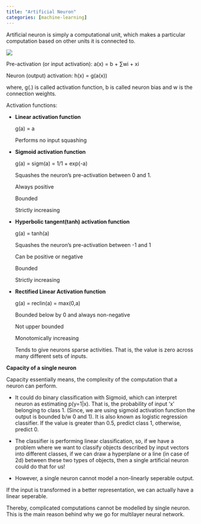 ```yaml
---
title: "Artificial Neuron"
categories: [machine-learning]
---
```

Artificial neuron is simply a computational unit, which makes a particular computation based on other units it is connected to.

<img src="./images/io_neuron.jpg">

Pre-activation (or input activation): a(x) = b + ∑wi + xi

Neuron (output) activation: h(x) = g(a(x))

where, g(.) is called activation function, b is called neuron bias and w is the connection weights.


Activation functions:

- **Linear activation function**

    g(a) = a
    
    Performs no input squashing

- **Sigmoid activation function**

    g(a) = sigm(a) = 1/1 + exp(-a)
    
    Squashes the neuron’s pre-activation between 0 and 1.
    
    Always positive
    
    Bounded
    
    Strictly increasing

- **Hyperbolic tangent(tanh) activation function**

    g(a) = tanh(a)
    
    Squashes the neuron’s pre-activation between -1 and 1
    
    Can be positive or negative
    
    Bounded
    
    Strictly increasing

- **Rectified Linear Activation function**
    
    g(a) = reclin(a) = max(0,a)
    
    Bounded below by 0 and always non-negative
    
    Not upper bounded
    
    Monotomically increasing
    
    Tends to give neurons sparse activities. That is, the value is zero across many different sets of inputs.

**Capacity of a single neuron**

Capacity essentially means, the complexity of the computation that a neuron can perform.

- It could do binary classification with Sigmoid,
  which can interpret neuron as estimating p(y=1|x). That is, the probability of input ‘x’ belonging to class 1. (Since, we are using sigmoid activation function the output is bounded b/w 0 and 1). It is also known as logistic regression classifier. If the value is greater than 0.5, predict class 1, otherwise, predict 0.

- The classifier is performing linear classification, so, if we have a problem where we want to classify objects described by input vectors into different classes, if we can draw a hyperplane or a line (in case of 2d) between these two types of objects, then a single artificial neuron could do that for us!

- However, a single neuron cannot model a non-linearly seperable output.

If the input is transformed in a better representation, we can actually have a linear seperable.

Thereby, complicated computations cannot be modelled by single neuron. This is the main reason behind why we go for multilayer neural network.
